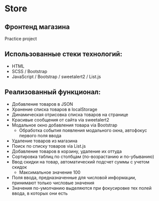 # Store
## Фронтенд магазина
Practice project

## Использованные стеки технологий:

- HTML
- SCSS / Bootstrap
- JavaScript / Bootstrap / sweetalert2 / List.js

## Реализованный функционал:

- Добавление товаров в JSON
- Хранение списка товаров в localStorage
- Динамическая отрисовка списка товаров на странице
- Красивые сообщения от сайта via sweetalert2
- Модальное окно добавления товара via Bootstrap
  - Обработка события появления модального окна, автофокус первого поля ввода
- Удаление товаров из магазина
- Поиск по списку товаров via List.js
- Добавление товаров в корзину, удаление их оттуда
- Сортировка таблиц по столбцам (по-возрастанию и по-убыванию)
- Ввод скидки на товар, автоматический подсчет суммы с учетом скидок
  - Максимальное значение 100
- Поля ввода, предназначенные для числовой информации, принимают только числовые значения
- Значения по-умолчанию выделяются при фокусировке тех полей ввода, в которых они есть
